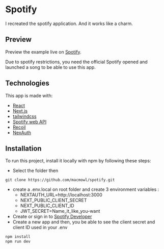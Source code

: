 # Spotify

I recreated the spotify application. And it works like a charm.

## Preview

Preview the example live on [Spotify](https://spotify-macmowl.vercel.app/login).

Due to spotify restrictions, you need the official Spotify opened and launched a song to be able to use this app.

## Technologies

This app is made with:
- [React](https://fr.reactjs.org/)
- [Next.js](https://nextjs.org/)
- [tailwindcss](https://tailwindcss.com/)
- [Spotify web API](https://github.com/thelinmichael/spotify-web-api-node)
- [Recoil](https://recoiljs.org/fr/)
- [NexAuth](https://next-auth.js.org/)

## Installation

To run this project, install it locally with npm by following these steps:

- Select the folder then
```
git clone https://github.com/macmowl/spotify.git
```
- create a .env.local on root folder and create 3 environment variables :
    - NEXTAUTH_URL=http://localhost:3000
    - NEXT_PUBLIC_CLIENT_SECRET
    - NEXT_PUBLIC_CLIENT_ID
    - JWT_SECRET=Name_it_like_you-want
- Create or sign in to [Spotify Developer](https://developer.spotify.com/)
- Create a new app and then, you be able to see the client secret and client ID used in your .env
```js
npm install
npm run dev
```